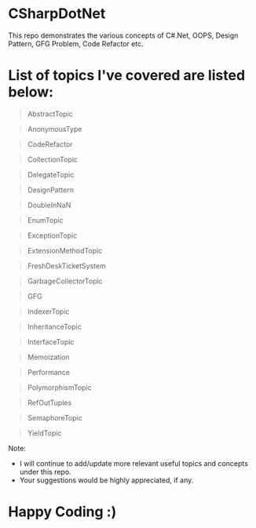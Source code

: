# CSharpDotNet
This repo demonstrates the various concepts of C#.Net, OOPS, Design Pattern, GFG Problem, Code Refactor etc. 

# List of topics I've covered are listed below:

> AbstractTopic

> AnonymousType

> CodeRefactor

> CollectionTopic

> DelegateTopic

> DesignPattern

> DoubleInNaN

> EnumTopic

> ExceptionTopic

> ExtensionMethodTopic

> FreshDeskTicketSystem

> GarbageCollectorTopic

> GFG

> IndexerTopic

> InheritanceTopic

> InterfaceTopic

> Memoization

> Performance

> PolymorphismTopic

> RefOutTuples

> SemaphoreTopic

> YieldTopic


Note: 
- I will continue to add/update more relevant useful topics and concepts under this repo. 
- Your suggestions would be highly appreciated, if any.

# Happy Coding :) 
